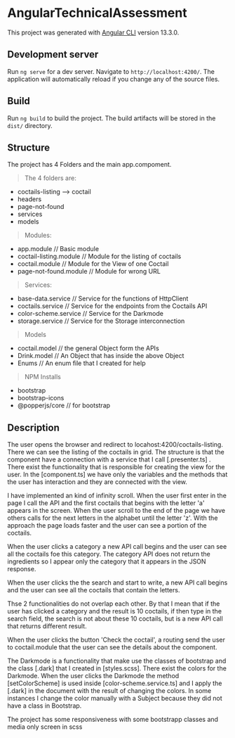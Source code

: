 # AngularTechnicalAssessment

This project was generated with [Angular CLI](https://github.com/angular/angular-cli) version 13.3.0.

## Development server

Run `ng serve` for a dev server. Navigate to `http://localhost:4200/`. The application will automatically reload if you change any of the source files.

## Build

Run `ng build` to build the project. The build artifacts will be stored in the `dist/` directory.

## Structure

The project has 4 Folders and the main app.compoment.

> The 4 folders are: 
- coctails-listing --> coctail
- headers
- page-not-found
- services
- models

> Modules:
- app.module // Basic module
- coctail-listing.module // Module for the listing of coctails
- coctail.module // Module for the View of one Coctail
- page-not-found.module // Module for wrong URL

> Services:
- base-data.service // Service for the functions of HttpClient
- coctails.service // Service for the endpoints from the Coctails API
- color-scheme.service // Service for the Darkmode
- storage.service // Service for the Storage interconnection

> Models
- coctail.model // the general Object form the APIs
- Drink.model // An Object that has inside the above Object
- Enums // An enum file that I created for help

> NPM Installs
- bootstrap
- bootstrap-icons
- @popperjs/core // for bootstrap

## Description

The user opens the browser and redirect to locahost:4200/coctails-listing. 
There we can see the listing of the coctails in grid. The structure is that the component have a connection with a service that I  call [.presenter.ts] . There exist the functionality that is responsible for creating the view for the user. In the [component.ts] we have only the variables and the methods that the user has interaction and they are connected with the view.

I have implemented an kind of infinity scroll. When the user first enter in the page I call the API and the first coctails that begins with the letter 'a' appears in the screen. When the user scroll to the end of the page we have others calls for the next letters in the alphabet until the letter 'z'. With the approach the page loads faster and the user can see a portion of the coctails.

When the user clicks a category a new API call begins and the user can see all the coctails foe this category. The category API does not return the ingredients so I appear only the category that it appears in the JSON response. 

When the user clicks the the search and start to write, a new API call begins and the user can see all the coctails that contain the letters.

Thse 2 functionalities do not overlap each other. By that I mean that if the user has clicked a category and the result is 10 coctails, if then type in the search field, the search is not about these 10 coctails, but is a new API call that returns different result. 

When the user clicks the button 'Check the coctail', a routing send the user to coctail.module that the user can see the details about the component.

The Darkmode is a functionality that make use the classes of bootstrap and the class [.dark] that I created in [styles.scss]. There exist the colors for the Darkmode. When the user clicks the Darkmode the method [setColorScheme] is used inside [color-scheme.service.ts] and I apply the [.dark] in the document with the result of changing the colors.
In some instances I change the color manually with a Subject because they did not have a class in Bootstrap.

The project has some responsiveness with some bootstrapp classes and media only screen in scss
